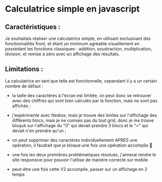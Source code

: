 # Calculatrice simple en javascript

## Caractéristiques :

Je souhaitais réaliser une calculatrice simple, en utilisant exclusivant des fonctionnalités front, et étant un minimum agréable visuellement en possédant les fonctions classiques : addition, soustraction, multiplication, division, et remise à zéro avec un affichage des résultats.

## Limitations :

La calculatrice en tant que telle est fonctionnelle, cependant il y a un certain nombre de défaut :

- la taille des caractères à l'écran est limitée, on peut donc se retrouver avec des chiffres qui sont bien calculés par la fonction, mais ne sont pas affichés ;

- j'expérimente avec flexbox, mais je trouve des limites sur l'affichage des différents blocs, mais je ne connais pas du tout grid, donc je me trouve bloqué sur l'affichage du "0" qui devait prendre 3 blocs et le "=" qui devait n'en prendre qu'un ;

- on peut supprimer des caractères individuellement APRES une opération, il faudrait que je bloque une fois une opération accomplie :shrug:

- une fois les deux premières problématiques résolues, j'aimerai rendre le site responsive pour pouvoir l'utilise de manière correcte sur mobile

- peut-être une fois cette V2 accomplie, passer sur un affichage en 2 temps
